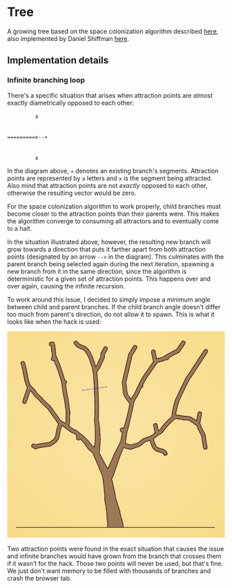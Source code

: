 
# Tree

A growing tree based on the space colonization algorithm described [here](http://algorithmicbotany.org/papers/colonization.egwnp2007.large.pdf), also implemented by Daniel Shiffman [here](https://www.youtube.com/watch?v=kKT0v3qhIQY).

## Implementation details

### Infinite branching loop

There's a specific situation that arises when attraction points are *almost* exactly diametrically opposed to each other:

             a


    =========x-->


             a

In the diagram above, `=` denotes an existing branch's segments. Attraction points are represented by `a` letters and `x` is the segment being attracted. Also mind that attraction points are not *exactly* opposed to each other, otherwise the resulting vector would be zero.

For the space colonization algorithm to work properly, child branches must become closer to the attraction points than their parents were. This makes the algorithm converge to consuming all attractors and to eventually come to a halt.

In the situation illustrated above, however, the resulting new branch will grow towards a direction that puts it farther apart from both attraction points (designated by an arrow `-->` in the diagram). This culminates with the parent branch being selected again during the next iteration, spawning a new branch from it in the same direction, since the algorithm is deterministic for a given set of attraction points. This happens over and over again, causing the infinite recursion.

To work around this issue, I decided to simply impose a minimum angle between child and parent branches. If the child branch angle doesn't differ too much from parent's direction, do not allow it to spawn. This is what it looks like when the hack is used:

![](img/20181118-1338-infinite-branching-hack.png)

Two attraction points were found in the exact situation that causes the issue and infinite branches would have grown from the branch that crosses them if it wasn't for the hack. Those two points will never be used, but that's fine. We just don't want memory to be filled with thousands of branches and crash the browser tab.
